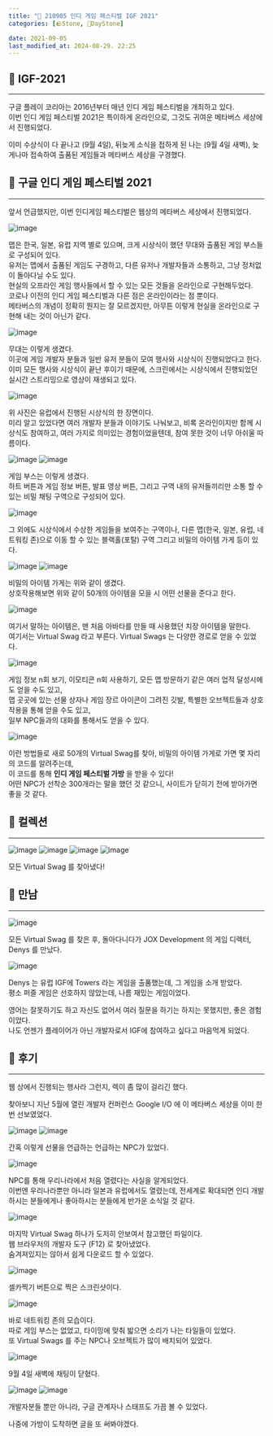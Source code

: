 ```yaml
---
title: "🌱 210905 인디 게임 페스티벌 IGF 2021"
categories: [🪨Stone, 🌱DayStone]

date: 2021-09-05
last_modified_at: 2024-08-29. 22:25
---
```


## 🗿 IGF-2021

---
구글 플레이 코리아는 2016년부터 매년 인디 게임 페스티벌을 개최하고 있다.  
이번 인디 게임 페스티벌 2021은 특이하게 온라인으로, 그것도 귀여운 메타버스 세상에서 진행되었다.  

이미 수상식이 다 끝나고 (9월 4일), 뒤늦게 소식을 접하게 된 나는 (9월 4일 새벽), 늦게나마 접속하여 출품된 게임들과 메타버스 세상을 구경했다.

## 🗿 구글 인디 게임 페스티벌 2021

---

앞서 언급했지만, 이번 인디게임 페스티벌은 웹상의 메타버스 세상에서 진행되었다.  

![image](/assets/img/post/2021/210905_0000.png)

맵은 한국, 일본, 유럽 지역 별로 있으며, 크게 시상식이 했던 무대와 출품된 게임 부스들로 구성되어 있다.  
유저는 맵에서 출품된 게임도 구경하고, 다른 유저나 개발자들과 소통하고, 그냥 정처없이 돌아다닐 수도 있다.  
현실의 오프라인 게임 행사들에서 할 수 있는 모든 것들을 온라인으로 구현해두었다.  
코로나 이전의 인디 게임 페스티벌과 다른 점은 온라인이라는 점 뿐이다.  
메타버스의 개념이 정확히 뭔지는 잘 모르겠지만, 아무튼 이렇게 현실을 온라인으로 구현해 내는 것이 아닌가 같다.

![image](/assets/img/post/2021/210905_0001.png)

무대는 이렇게 생겼다.  
이곳에 게임 개발자 분들과 일반 유저 분들이 모여 행사와 시상식이 진행되었다고 한다.  
이미 모든 행사와 시상식이 끝난 후이기 때문에, 스크린에서는 시상식에서 진행되었던 실시간 스트리밍으로 영상이 재생되고 있다.

![image](/assets/img/post/2021/210905_0002.jpg)

위 사진은 유럽에서 진행된 시상식의 한 장면이다.  
미리 알고 있었다면 여러 개발자 분들과 이야기도 나눠보고, 비록 온라인이지만 함께 시상식도 참여하고, 여러 가지로 의미있는 경험이었을텐데, 참여 못한 것이 너무 아쉬울 따름이다.

![image](/assets/img/post/2021/210905_0003.png)
![image](/assets/img/post/2021/210905_0004.png)

게임 부스는 이렇게 생겼다.  
하트 버튼과 게임 정보 버튼, 발표 영상 버튼, 그리고 구역 내의 유저들끼리만 소통 할 수 있는 비밀 채팅 구역으로 구성되어 있다.

![image](/assets/img/post/2021/210905_0005.png)

그 외에도 시상식에서 수상한 게임들을 보여주는 구역이나, 다른 맵(한국, 일본, 유럽, 네트워킹 존)으로 이동 할 수 있는 블랙홀(포탈) 구역 그리고 비밀의 아이템 가게 등이 있다.

![image](/assets/img/post/2021/210905_0006.png)
![image](/assets/img/post/2021/210905_0007.png)

비밀의 아이템 가게는 위와 같이 생겼다.  
상호작용해보면 위와 같이 50개의 아이템을 모을 시 어떤 선물을 준다고 한다.  

![image](/assets/img/post/2021/210905_0008.png)

여기서 말하는 아이템은, 맨 처음 아바타를 만들 때 사용했던 치장 아이템을 말한다.  
여기서는 Virtual Swag 라고 부른다. Virtual Swags 는 다양한 경로로 얻을 수 있었다.

![image](/assets/img/post/2021/210905_0009.png)

게임 정보 n회 보기, 이모티콘 n회 사용하기, 모든 맵 방문하기 같은 여러 업적 달성시에도 얻을 수도 있고,  
맵 곳곳에 있는 선물 상자나 게임 장르 아이콘이 그려진 깃발, 특별한 오브젝트들과 상호작용을 통해 얻을 수도 있고,  
일부 NPC들과의 대화를 통해서도 얻을 수 있다.

![image](/assets/img/post/2021/210905_0010.png)

이런 방법들로 새로 50개의 Virtual Swag를 찾아, 비밀의 아이템 가게로 가면 몇 자리의 코드를 알려주는데,  
이 코드를 통해 **인디 게임 페스티벌 가방** 을 받을 수 있다!  
어떤 NPC가 선착순 300개라는 말을 했던 것 같으니, 사이트가 닫히기 전에 받아가면 좋을 것 같다.

## 🗿 컬렉션

---

![image](/assets/img/post/2021/210905_0011.png)
![image](/assets/img/post/2021/210905_0012.png)
![image](/assets/img/post/2021/210905_0013.png)
![image](/assets/img/post/2021/210905_0014.png)

모든 Virtual Swag 를 찾아냈다!

## 🗿 만남

---

![image](/assets/img/post/2021/210905_0015.png)

모든 Virtual Swag 를 찾은 후, 돌아다니다가 JOX Development 의 게임 디렉터, Denys 를 만났다.

![image](/assets/img/post/2021/210905_0016.png)

Denys 는 유럽 IGF에 Towers 라는 게임을 출품했는데, 그 게임을 소개 받았다.  
평소 퍼즐 게임은 선호하지 않았는데, 나름 재밌는 게임이었다.

영어는 잘못하기도 하고 자신도 없어서 여러 질문을 하기는 하지는 못했지만, 좋은 경험이었다.  
나도 언젠가 플레이어가 아닌 개발자로서 IGF에 참여하고 싶다고 마음먹게 되었다.

## 🗿 후기

---

웹 상에서 진행되는 행사라 그런지, 렉이 좀 많이 걸리긴 했다.

찾아보니 지난 5월에 열린 개발자 컨퍼런스 Google I/O 에 이 메타버스 세상을 이미 한 번 선보였었다.

![image](/assets/img/post/2021/210905_0017.png)
![image](/assets/img/post/2021/210905_0018.png)

간혹 이렇게 선물을 언급하는 언급하는 NPC가 있었다.

![image](/assets/img/post/2021/210905_0019.png)

NPC를 통해 우리나라에서 처음 열렸다는 사실을 알게되었다.  
이번엔 우리나라뿐만 아니라 일본과 유럽에서도 열렸는데, 전세계로 확대되면 인디 개발하시는 분들에게나 좋아하시는 분들에게 반가운 소식일 것 같다.

![image](/assets/img/post/2021/210905_0020.png)

마지막 Virtual Swag 하나가 도저히 안보여서 참고했던 파일이다.  
웹 브라우저의 개발자 도구 (F12) 로 찾아냈었다.  
숨겨져있지는 않아서 쉽게 다운로드 할 수 있었다.

![image](/assets/img/post/2021/210905_0021.png)

셀카찍기 버튼으로 찍은 스크린샷이다.

![image](/assets/img/post/2021/210905_0022.png)

바로 네트워킹 존의 모습이다.  
따로 게임 부스는 없었고, 타이밍에 맞춰 밟으면 소리가 나는 타일들이 있었다.  
또 Virtual Swags 를 주는 NPC나 오브젝트가 많이 배치되어 있었다.

![image](/assets/img/post/2021/210905_0023.png)

9월 4일 새벽에 채팅이 닫혔다.

![image](/assets/img/post/2021/210905_0024.png)
![image](/assets/img/post/2021/210905_0025.png)

개발자분들 뿐만 아니라, 구글 관계자나 스태프도 가끔 볼 수 있었다.

나중에 가방이 도착하면 글을 또 써봐야겠다.
